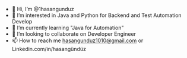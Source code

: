 - 👋 Hi, I’m @1hasangunduz
- 👀 I’m interested in Java and Python for Backend and Test Automation Develop
- 🌱 I’m currently learning "Java for Automation"
- 💞️ I’m looking to collaborate on Developer Engineer
- 📫 How to reach me hasangunduz1010@gmail.com  or Linkedin.com/in/hasangündüz

<!---
1hasangunduz/1hasangunduz is a ✨ special ✨ repository because its `README.md` (this file) appears on your GitHub profile.
You can click the Preview link to take a look at your changes.
--->
